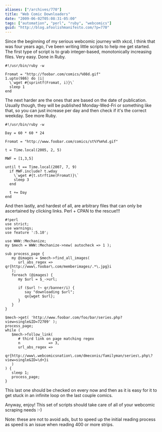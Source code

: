 ```yaml
---
aliases: ["/archives/770"]
title: "Web Comic Downloaders"
date: "2009-06-02T05:08:31-05:00"
tags: ["automation", "perl", "ruby", "webcomics"]
guid: "http://blog.afoolishmanifesto.com/?p=770"
---
```

Since the beginning of my serious webcomic journey with xkcd, I think that was four years ago, I've been writing little scripts to help me get started. The first type of script is to grab integer-based, monotonically increasing files. Very easy. Done in Ruby.

    #!/usr/bin/ruby -w

    Fromat = "http://foobar.com/comics/%08d.gif"
    1.upto(986) do |i|
      \`wget #{sprintf(Fromat, i)}\`
      sleep 1
    end

The next harder are the ones that are based on the date of publication. Usually though, they will be published Monday-Wed-Fri or something like that, so you can just increase per day and then check if it's the correct weekday. See more Ruby.

    #!/usr/bin/ruby -w

    Day = 60 * 60 * 24

    Fromat = "http://www.foobar.com/comics/st%Y%m%d.gif"

    t = Time.local(2005, 2, 5)

    MWF = [1,3,5]

    until t == Time.local(2007, 7, 9)
      if MWF.include? t.wday
        \`wget #{t.strftime(Fromat)}\`
        sleep 3
      end

      t += Day
    end

And then lastly, and hardest of all, are arbitrary files that can only be ascertained by clicking links. Perl + CPAN to the rescue!!!

    #!perl
    use strict;
    use warnings;
    use feature ':5.10';

    use WWW::Mechanize;
    my $mech = WWW::Mechanize->new( autocheck => 1 );

    sub process_page {
       my @images = $mech->find_all_images(
          url_abs_regex => qr{http://www\.foobar\.com/memberimages/.*\.jpg}i
       );
       foreach (@images) {
          my $url = $_->url;

          if ($url !~ qr/banner/i) {
             say "downloading $url";
             qx{wget $url};
          }
       }
    }

    $mech->get( 'http://www.foobar.com/foo/bar/series.php?view=single&ID=72709' );
    process_page;
    while (
       $mech->follow_link(
          # third link on page matching regex
          n             => 3,
          url_abs_regex =>
             qr{http://www\.webcomicsnation\.com/dmeconis/familyman/series\.php\?view=single&ID=\d+}i
       )
    ) {
       sleep 1;
       process_page;
    }

This last one should be checked on every now and then as it is easy for it to get stuck in an infinite loop on the last couple comics.

Anyway, enjoy! This set of scripts should take care of all of your webcomic scraping needs :-)

Note: these are not to avoid ads, but to speed up the initial reading process as speed is an issue when reading 400 or more strips.
